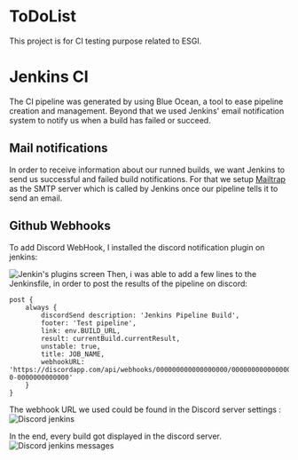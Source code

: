 # ToDoList
This project is for CI testing purpose related to ESGI.

# Jenkins CI
The CI pipeline was generated by using Blue Ocean, a tool to ease pipeline creation and management. Beyond that we used Jenkins' email notification system to notify us when a build has failed or succeed.

## Mail notifications
In order to receive information about our runned builds, we want Jenkins to send us successful and failed build notifications. For that we setup [Mailtrap](https://mailtrap.io) as the SMTP server which is called by Jenkins once our pipeline tells it to send an email.

## Github Webhooks
To add Discord WebHook, I installed the discord notification plugin on jenkins: 

![Jenkin's plugins screen](https://i.imgur.com/0c5NViu.png)
Then, i was able to add a few lines to the Jenkinsfile, in order to post the results of the pipeline on discord:

```
post {
    always {
        discordSend description: 'Jenkins Pipeline Build',
        footer: 'Test pipeline',
        link: env.BUILD_URL,
        result: currentBuild.currentResult,
        unstable: true,
        title: JOB_NAME,
        webhookURL: 'https://discordapp.com/api/webhooks/000000000000000000/0000000000000000000000000000000000000000000000000000-0-0000000000000'
    }
}
```

The webhook URL we used could be found in the Discord server settings : 
![Discord jenkins](https://imgur.com/e8PgWx0.png)

In the end, every build got displayed in the discord server.
![Discord jenkins messages](https://imgur.com/ctzOh1N.png)
